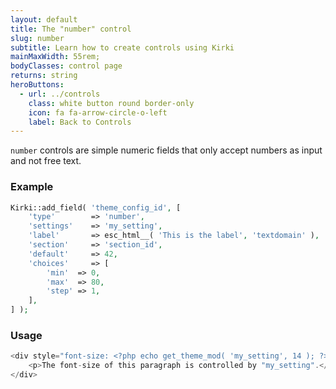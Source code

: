 ```yaml
---
layout: default
title: The "number" control
slug: number
subtitle: Learn how to create controls using Kirki
mainMaxWidth: 55rem;
bodyClasses: control page
returns: string
heroButtons:
  - url: ../controls
    class: white button round border-only
    icon: fa fa-arrow-circle-o-left
    label: Back to Controls
---
```


`number` controls are simple numeric fields that only accept numbers as input and not free text.

### Example

```php
Kirki::add_field( 'theme_config_id', [
	'type'        => 'number',
	'settings'    => 'my_setting',
	'label'       => esc_html__( 'This is the label', 'textdomain' ),
	'section'     => 'section_id',
	'default'     => 42,
	'choices'     => [
		'min'  => 0,
		'max'  => 80,
		'step' => 1,
	],
] );
```

### Usage

```php
<div style="font-size: <?php echo get_theme_mod( 'my_setting', 14 ); ?>px">
	<p>The font-size of this paragraph is controlled by "my_setting".</p>
</div>
```

